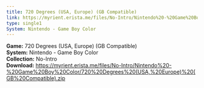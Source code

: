 ```yaml
---
title: 720 Degrees (USA, Europe) (GB Compatible)
link: https://myrient.erista.me/files/No-Intro/Nintendo%20-%20Game%20Boy%20Color/720%20Degrees%20(USA,%20Europe)%20(GB%20Compatible).zip
type: single1
System: Nintendo - Game Boy Color
---
```

<b>Game:</b> 720 Degrees (USA, Europe) (GB Compatible)<br>
<b>System:</b> Nintendo - Game Boy Color<br>
<b>Collection:</b> No-Intro<br>
<b>Download:</b> https://myrient.erista.me/files/No-Intro/Nintendo%20-%20Game%20Boy%20Color/720%20Degrees%20(USA,%20Europe)%20(GB%20Compatible).zip